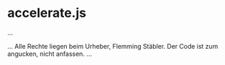 # accelerate.js
...

...
Alle Rechte liegen beim Urheber, Flemming Stäbler. Der Code ist zum angucken, nicht anfassen.
...